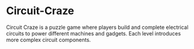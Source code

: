 # Circuit-Craze
Circuit Craze is a puzzle game where players build and complete electrical circuits to power different machines and gadgets. Each level introduces more complex circuit components.

